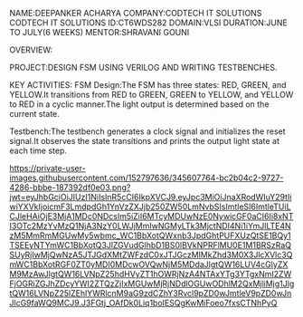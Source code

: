 NAME:DEEPANKER ACHARYA COMPANY:CODTECH IT SOLUTIONS CODTECH IT SOLUTIONS ID:CT6WDS282 DOMAIN:VLSI DURATION:JUNE TO JULY(6 WEEKS) MENTOR:SHRAVANI GOUNI

OVERVIEW:

PROJECT:DESIGN FSM USING VERILOG AND WRITING TESTBENCHES.

KEY ACTIVITIES: FSM Design:The FSM has three states: RED, GREEN, and YELLOW.It transitions from RED to GREEN, GREEN to YELLOW, and YELLOW to RED in a cyclic manner.The light output is determined based on the current state.

Testbench:The testbench generates a clock signal and initializes the reset signal.It observes the state transitions and prints the output light state at each time step.

https://private-user-images.githubusercontent.com/152797636/345607764-bc2b04c2-9727-4286-bbbe-187392df0e03.png?jwt=eyJhbGciOiJIUzI1NiIsInR5cCI6IkpXVCJ9.eyJpc3MiOiJnaXRodWIuY29tIiwiYXVkIjoicmF3LmdpdGh1YnVzZXJjb250ZW50LmNvbSIsImtleSI6ImtleTUiLCJleHAiOjE3MjA1MDc0NDcsIm5iZiI6MTcyMDUwNzE0NywicGF0aCI6Ii8xNTI3OTc2MzYvMzQ1NjA3NzY0LWJjMmIwNGMyLTk3MjctNDI4Ni1iYmJlLTE4NzM5MmRmMGUwMy5wbmc_WC1BbXotQWxnb3JpdGhtPUFXUzQtSE1BQy1TSEEyNTYmWC1BbXotQ3JlZGVudGlhbD1BS0lBVkNPRFlMU0E1M1BRSzRaQSUyRjIwMjQwNzA5JTJGdXMtZWFzdC0xJTJGczMlMkZhd3M0X3JlcXVlc3QmWC1BbXotRGF0ZT0yMDI0MDcwOVQwNjM5MDdaJlgtQW16LUV4cGlyZXM9MzAwJlgtQW16LVNpZ25hdHVyZT1hOWRjNzA4NTAxYTg3YTgxNmI2ZWFjOGRiZGJhZDcyYWI2ZTQzZjIxMGUwMjRjNDdlOGUwODhlM2QxMjliMjg1JlgtQW16LVNpZ25lZEhlYWRlcnM9aG9zdCZhY3Rvcl9pZD0wJmtleV9pZD0wJnJlcG9faWQ9MCJ9.J3FGtj_OAfDk0Liq1boIESQgKwMiFoeo7fxsCTNhPyQ
